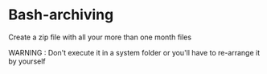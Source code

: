 # Bash-archiving
Create a zip file with all your more than one month files

WARNING : Don't execute it in a system folder or you'll have to re-arrange it by yourself
